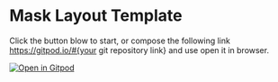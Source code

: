 

# Mask Layout Template

Click the button blow to start, or compose the following link https://gitpod.io/#{your git repository link} and use open it in browser.

[![Open in Gitpod](https://gitpod.io/button/open-in-gitpod.svg)](https://gitpod.io/#https://github.com/yuanliuus/Mask-Template.git)
